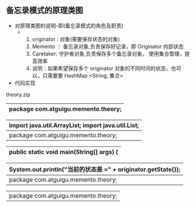 ## 备忘录模式的原理类图

*   对原理类图的说明-即(备忘录模式的角色及职责)
    *   1.  originator : 对象(需要保存状态的对象)
        2.  Memento ： 备忘录对象,负责保存好记录，即 Originator 内部状态
        3.  Caretaker: 守护者对象,负责保存多个备忘录对象， 使用集合管理，提高效率
        4.  说明：如果希望保存多个 originator 对象的不同时间的状态，也可以，只需要要 HashMap &lt;String, 集合&gt;
*   代码实现

theory.zip

| package com.atguigu.memento.theory; |
| --- |

| import java.util.ArrayList; import java.util.List; |
| --- |
| package com.atguigu.memento.theory; |

| public static void main(String[] args) { |
| --- |

| System.out.println(&quot;当前的状态是 =&quot; + originator.getState()); |
| --- |
| package com.atguigu.memento.theory; |

|  |
| --- |
| package com.atguigu.memento.theory; |

|  |
| --- |
